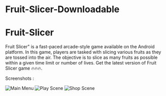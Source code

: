 # Fruit-Slicer-Downloadable
# Fruit-Slicer
Fruit Slicer" is a fast-paced arcade-style game available on the Android platform. In this game, players are tasked with slicing various fruits as they are tossed into the air. The objective is to slice as many fruits as possible within a given time limit or number of lives.
Get the latest version of Fruit Slicer game 🔥🔥🔥.

Screenshots :


![Main Menu](https://github.com/Anis-ABDENNADHER/Fruit-Slicer/assets/159264938/c772d0d1-04e9-4384-abab-f58d5ec3e0a0)
![Play Scene](https://github.com/Anis-ABDENNADHER/Fruit-Slicer/assets/159264938/ce9c594d-227c-4327-8e2f-a2a9f861a2df)
![Shop Scene](https://github.com/Anis-ABDENNADHER/Fruit-Slicer/assets/159264938/147aa45e-9400-4c34-bc7a-b760cf2fda23)



